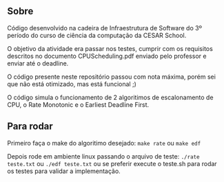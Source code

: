 ## Sobre

Código desenvolvido na cadeira de Infraestrutura de Software do 3º período do curso de ciência da computação da CESAR School.

O objetivo da atividade era passar nos testes, cumprir com os requisitos descritos no documento CPUScheduling.pdf enviado pelo professor e enviar até o deadline.

O código presente neste repositório passou com nota máxima, porém sei que não está otimizado, mas está funcional ;)

O código simula o funcionamento de 2 algoritimos de escalonamento de CPU, o Rate Monotonic e o Earliest Deadline First.

## Para rodar

Primeiro faça o make do algoritimo desejado: `make rate` ou `make edf`

Depois rode em ambiente linux passando o arquivo de teste: `./rate teste.txt` ou `./edf teste.txt` ou se preferir execute o teste.sh para rodar os testes para validar a implementação.
